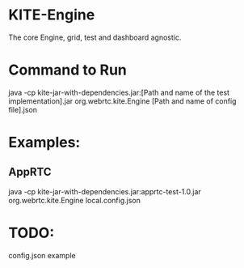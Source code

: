 # KITE-Engine
The core Engine, grid, test and dashboard agnostic.

# Command to Run
java -cp kite-jar-with-dependencies.jar:[Path and name of the test implementation].jar org.webrtc.kite.Engine [Path and name of config file].json

# Examples:
## AppRTC
java -cp kite-jar-with-dependencies.jar:apprtc-test-1.0.jar org.webrtc.kite.Engine local.config.json


# TODO:
config.json example